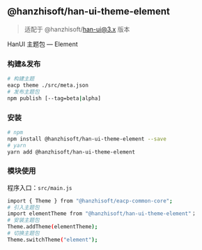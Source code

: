 ## @hanzhisoft/han-ui-theme-element

> 适配于 @hanzhisoft/han-ui@3.x 版本

HanUI 主题包 — Element

### 构建&发布

```sh
# 构建主题
eacp theme ./src/meta.json
# 发布主题包
npm publish [--tag=beta|alpha]

```

### 安装

```sh
# npm
npm install @hanzhisoft/han-ui-theme-element --save
# yarn
yarn add @hanzhisoft/han-ui-theme-element

```

### 模块使用

程序入口：`src/main.js`

```sh
import { Theme } from "@hanzhisoft/eacp-common-core";
# 引入主题包
import elementTheme from "@hanzhisoft/han-ui-theme-element"；
# 安装主题包
Theme.addTheme(elementTheme);
# 切换主题包
Theme.switchTheme("element");
```
